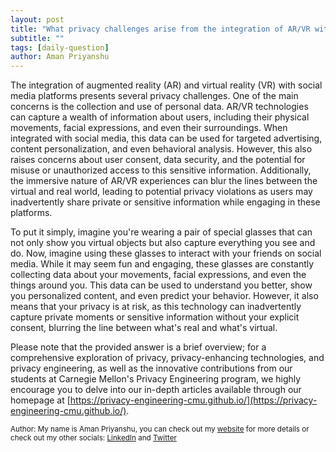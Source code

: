 ```yaml
---
layout: post
title: "What privacy challenges arise from the integration of AR/VR with social media platforms?"
subtitle: ""
tags: [daily-question]
author: Aman Priyanshu
---
```


The integration of augmented reality (AR) and virtual reality (VR) with social media platforms presents several privacy challenges. One of the main concerns is the collection and use of personal data. AR/VR technologies can capture a wealth of information about users, including their physical movements, facial expressions, and even their surroundings. When integrated with social media, this data can be used for targeted advertising, content personalization, and even behavioral analysis. However, this also raises concerns about user consent, data security, and the potential for misuse or unauthorized access to this sensitive information. Additionally, the immersive nature of AR/VR experiences can blur the lines between the virtual and real world, leading to potential privacy violations as users may inadvertently share private or sensitive information while engaging in these platforms.

To put it simply, imagine you're wearing a pair of special glasses that can not only show you virtual objects but also capture everything you see and do. Now, imagine using these glasses to interact with your friends on social media. While it may seem fun and engaging, these glasses are constantly collecting data about your movements, facial expressions, and even the things around you. This data can be used to understand you better, show you personalized content, and even predict your behavior. However, it also means that your privacy is at risk, as this technology can inadvertently capture private moments or sensitive information without your explicit consent, blurring the line between what's real and what's virtual.

Please note that the provided answer is a brief overview; for a comprehensive exploration of privacy, privacy-enhancing technologies, and privacy engineering, as well as the innovative contributions from our students at Carnegie Mellon's Privacy Engineering program, we highly encourage you to delve into our in-depth articles available through our homepage at [https://privacy-engineering-cmu.github.io/](https://privacy-engineering-cmu.github.io/).

<small>Author: My name is Aman Priyanshu, you can check out my [website](https://amanpriyanshu.github.io/) for more details or check out my other socials: [LinkedIn](https://www.linkedin.com/in/aman-priyanshu/) and [Twitter](https://twitter.com/AmanPriyanshu6)</small>
